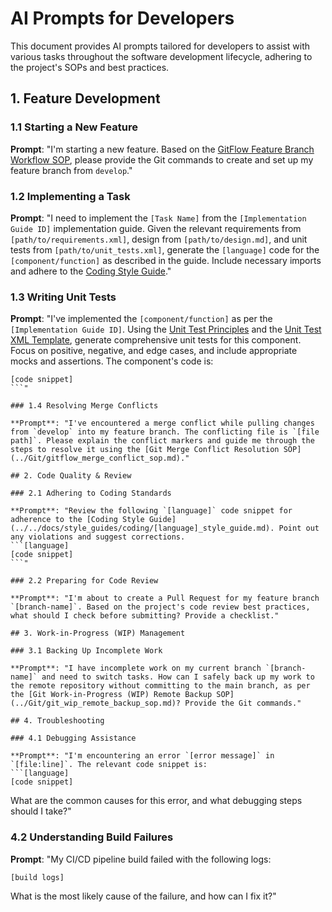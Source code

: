 # AI Prompts for Developers

This document provides AI prompts tailored for developers to assist with various tasks throughout the software development lifecycle, adhering to the project's SOPs and best practices.

## 1. Feature Development

### 1.1 Starting a New Feature

**Prompt**: "I'm starting a new feature. Based on the [GitFlow Feature Branch Workflow SOP](../Git/gitflow_feature_sop.md), please provide the Git commands to create and set up my feature branch from `develop`."

### 1.2 Implementing a Task

**Prompt**: "I need to implement the `[Task Name]` from the `[Implementation Guide ID]` implementation guide. Given the relevant requirements from `[path/to/requirements.xml]`, design from `[path/to/design.md]`, and unit tests from `[path/to/unit_tests.xml]`, generate the `[language]` code for the `[component/function]` as described in the guide. Include necessary imports and adhere to the [Coding Style Guide](../../docs/style_guides/coding/[language]_style_guide.md)."

### 1.3 Writing Unit Tests

**Prompt**: "I've implemented the `[component/function]` as per the `[Implementation Guide ID]`. Using the [Unit Test Principles](../../1_principles/1.5_unit_test_principles.md) and the [Unit Test XML Template](../../2_templates/2.5_unit_test.xml), generate comprehensive unit tests for this component. Focus on positive, negative, and edge cases, and include appropriate mocks and assertions. The component's code is: 
```[language]
[code snippet]
```"

### 1.4 Resolving Merge Conflicts

**Prompt**: "I've encountered a merge conflict while pulling changes from `develop` into my feature branch. The conflicting file is `[file path]`. Please explain the conflict markers and guide me through the steps to resolve it using the [Git Merge Conflict Resolution SOP](../Git/gitflow_merge_conflict_sop.md)."

## 2. Code Quality & Review

### 2.1 Adhering to Coding Standards

**Prompt**: "Review the following `[language]` code snippet for adherence to the [Coding Style Guide](../../docs/style_guides/coding/[language]_style_guide.md). Point out any violations and suggest corrections.
```[language]
[code snippet]
```"

### 2.2 Preparing for Code Review

**Prompt**: "I'm about to create a Pull Request for my feature branch `[branch-name]`. Based on the project's code review best practices, what should I check before submitting? Provide a checklist."

## 3. Work-in-Progress (WIP) Management

### 3.1 Backing Up Incomplete Work

**Prompt**: "I have incomplete work on my current branch `[branch-name]` and need to switch tasks. How can I safely back up my work to the remote repository without committing to the main branch, as per the [Git Work-in-Progress (WIP) Remote Backup SOP](../Git/git_wip_remote_backup_sop.md)? Provide the Git commands."

## 4. Troubleshooting

### 4.1 Debugging Assistance

**Prompt**: "I'm encountering an error `[error message]` in `[file:line]`. The relevant code snippet is: 
```[language]
[code snippet]
```
What are the common causes for this error, and what debugging steps should I take?"

### 4.2 Understanding Build Failures

**Prompt**: "My CI/CD pipeline build failed with the following logs: 
```
[build logs]
```
What is the most likely cause of the failure, and how can I fix it?"
